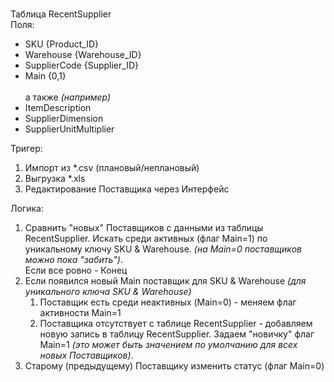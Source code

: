 
<br>Таблица RecentSupplier
<br>Поля:
<ul><li>SKU {Product_ID}</li>
<li>Warehouse {Warehouse_ID}</li>
<li>SupplierCode {Supplier_ID}</li>
<li>Main {0,1}</li>
<br>а также <i>(например)</i><br>
<li>ItemDescription</li>
<li>SupplierDimension</li>
<li>SupplierUnitMultiplier</li></ul>
Тригер:
<ol><li>Импорт из *.csv (плановый/неплановый)</li>
<li>Выгрузка *.xls </li>
<li>Редактирование Поставщика через Интерфейс</li></ol>
Логика:
<ol><li>Сравнить "новых" Поставщиков c данными из таблицы RecentSupplier. Искать среди активных (флаг Main=1) по уникальному ключу SKU & Warehouse. <i>(на Main=0 поставщиков можно пока "забить")</i>.
<br>Если все ровно - Конец</li>
<li>Если появился новый Main поставщик для SKU & Warehouse <i>(для уникального ключа SKU & Warehouse)</i>
<ol><li>Поставщик есть среди неактивных (Main=0) - меняем флаг активности Main=1</li>
<li>Поставщика отсутствует с таблице RecentSupplier  - добавляем новую запись в таблицу RecentSupplier. Задаем "новичку" флаг Main=1 <i>(это может быть значением по умолчанию для всех новых Поставщиков)</i>.</li></ol>
<li>Старому (предыдущему) Поставщику изменить статус (флаг Main=0) </li>
</ol>
